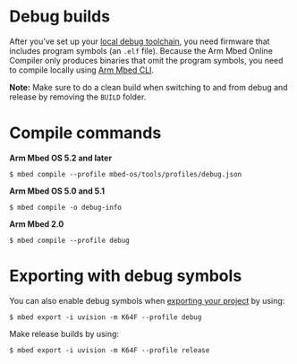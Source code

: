 <h1 id="debug-builds-cli">Debug builds</h1>

After you've set up your [local debug toolchain](../tools/build-profiles.html), you need firmware that includes program symbols (an `.elf` file). Because the Arm Mbed Online Compiler only produces binaries that omit the program symbols, you need to compile locally using [Arm Mbed CLI](../tools/developing-mbed-cli.html).

<span class="notes">**Note:** Make sure to do a clean build when switching to and from debug and release by removing the `BUILD` folder.</span>

# Compile commands

**Arm Mbed OS 5.2 and later**

```
$ mbed compile --profile mbed-os/tools/profiles/debug.json
```

**Arm Mbed OS 5.0 and 5.1**

```
$ mbed compile -o debug-info
```

**Arm Mbed 2.0**

```
$ mbed compile --profile debug
```

# Exporting with debug symbols

You can also enable debug symbols when [exporting your project](exporting.html) by using:

```
$ mbed export -i uvision -m K64F --profile debug
```

Make release builds by using:

```
$ mbed export -i uvision -m K64F --profile release
```
